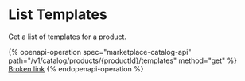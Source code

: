 # List Templates

Get a list of templates for a product.

{% openapi-operation spec="marketplace-catalog-api" path="/v1/catalog/products/{productId}/templates" method="get" %}
[Broken link](broken-reference)
{% endopenapi-operation %}
